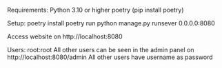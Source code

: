 Requirements:
Python 3.10 or higher
poetry (pip install poetry)

Setup:
poetry install
poetry run python manage.py runsever 0.0.0.0:8080

Access website on http://localhost:8080

Users: root:root
All other users can be seen in the admin panel on http://localhost:8080/admin
All other users have username as password